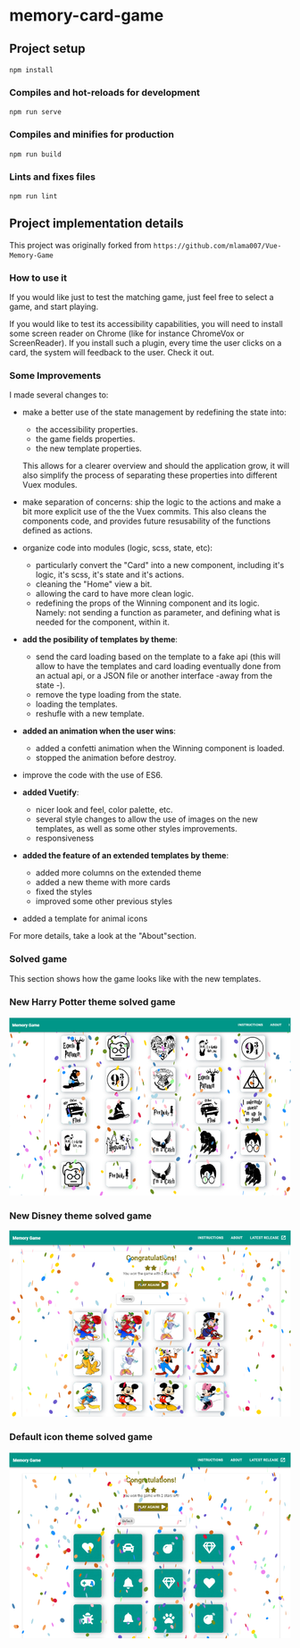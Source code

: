 # memory-card-game

## Project setup

```
npm install
```

### Compiles and hot-reloads for development

```
npm run serve
```

### Compiles and minifies for production

```
npm run build
```

### Lints and fixes files

```
npm run lint
```

## Project implementation details

This project was originally forked from `https://github.com/mlama007/Vue-Memory-Game`

### How to use it
If you would like just to test the matching game, just feel free to select a game, and start playing.

If you would like to test its accessibility capabilities, you will need to install some screen reader on Chrome (like for instance ChromeVox or ScreenReader). If you install such a plugin, every time the user clicks on a card, the system will feedback to the user. Check it out.

### Some Improvements
I made several changes to:

- make a better use of the state management by redefining the state into:

  - the accessibility properties.
  - the game fields properties.
  - the new template properties.

  This allows for a clearer overview and should the application grow, it will also simplify the process of separating these properties into different Vuex modules.

- make separation of concerns: ship the logic to the actions and make a bit more explicit use of the the Vuex commits. This also cleans the components code, and provides future resusability of the functions defined as actions.

- organize code into modules (logic, scss, state, etc):

  - particularly convert the "Card" into a new component, including it's logic, it's scss, it's state and it's actions.
  - cleaning the "Home" view a bit.
  - allowing the card to have more clean logic.
  - redefining the props of the Winning component and its logic. Namely: not sending a function as parameter, and defining what is needed for the component, within it.

- <b>add the posibility of templates by theme</b>:

  - send the card loading based on the template to a fake api (this will allow to have the templates and card loading eventually done from an actual api, or a JSON file or another interface -away from the state -).
  - remove the type loading from the state.
  - loading the templates.
  - reshufle with a new template.

- <b>added an animation when the user wins</b>:

  - added a confetti animation when the Winning component is loaded.
  - stopped the animation before destroy.

- improve the code with the use of ES6.

- <b>added Vuetify</b>:
    - nicer look and feel, color palette, etc.
    - several style changes to allow the use of images on the new templates, as well as some other styles improvements.
    - responsiveness

- <b>added the feature of an extended templates by theme</b>:

  - added more columns on the extended theme
  - added a new theme with more cards
  - fixed the styles
  - improved some other previous styles

- added a template for animal icons

For more details, take a look at the "About"section.

### Solved game

This section shows how the game looks like with the new templates.

### New Harry Potter theme solved game

![alt text](src/assets/img/results/harry-potter-extended.png?raw=true 'Harry Potter solved game')

### New Disney theme solved game

![alt text](src/assets/img/results/disney-results.png?raw=true 'Disney solved game')

### Default icon theme solved game

![alt text](src/assets/img/results/default-win.png?raw=true 'Default icon solved game')
